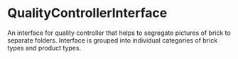# QualityControllerInterface

An interface for quality controller that helps to segregate pictures of brick to separate folders.
Interface is grouped into individual categories of brick types and product types.
